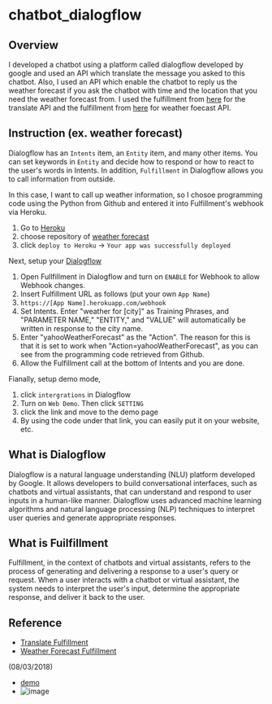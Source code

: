 # chatbot_dialogflow

## Overview
I developed a chatbot using a platform called dialogflow developed by google and used an API which translate the message you asked to this chatbot. Also, I used an API which enable the chatbot to reply us the weather forecast if you ask the chatbot with time and the location that you need the weather forecast from. I used the fulfillment from [here](https://github.com/juanantoniofm12/fulfillment-webhook-translate-python) for the translate API and the fulfillment from [here](https://github.com/dialogflow/fulfillment-weather-python) for weather foecast API.


## Instruction (ex. weather forecast)
Dialogflow has an `Intents` item, an `Entity` item, and many other items. You can set keywords in `Entity` and decide how to respond or how to react to the user's words in Intents. In addition, `Fulfillment` in Dialogflow allows you to call information from outside.

In this case, I want to call up weather information, so I chosoe programming code using the Python from Github and entered it into Fulfillment's webhook via Heroku.
1. Go to [Heroku](https://www.heroku.com/)
2. choose repository of [weather forecast](https://github.com/dialogflow/fulfillment-weather-python)
3. click `deploy to Heroku` -> `Your app was successfully deployed`

Next, setup your [Dialogflow](https://cloud.google.com/dialogflow)
1. Open Fullfillment in Dialogflow and turn on `ENABLE` for Webhook to allow Webhook changes.
2. Insert Fulfillment URL as follows (put your own `App Name`)
3. `https://[App Name].herokuapp.com/webhook`
4. Set Intents. Enter "weather for [city]" as Training Phrases, and "PARAMETER NAME," "ENTITY," and "VALUE" will automatically be written in response to the city name.
5. Enter "yahooWeatherForecast" as the "Action". The reason for this is that it is set to work when "Action=yahooWeatherForecast", as you can see from the programming code retrieved from Github.
6. Allow the Fulfillment call at the bottom of Intents and you are done.


Fianally, setup demo mode,
1. click `intergrations` in Dialogflow
2. Turn on `Web Demo`. Then click `SETTING`
3. click the link and move to the demo page
4. By using the code under that link, you can easily put it on your website, etc. 


## What is Dialogflow
Dialogflow is a natural language understanding (NLU) platform developed by Google. It allows developers to build conversational interfaces, such as chatbots and virtual assistants, that can understand and respond to user inputs in a human-like manner. Dialogflow uses advanced machine learning algorithms and natural language processing (NLP) techniques to interpret user queries and generate appropriate responses.

## What is Fuilfillment
Fulfillment, in the context of chatbots and virtual assistants, refers to the process of generating and delivering a response to a user's query or request. When a user interacts with a chatbot or virtual assistant, the system needs to interpret the user's input, determine the appropriate response, and deliver it back to the user.


## Reference
- [Translate Fulfillment](https://github.com/juanantoniofm12/fulfillment-webhook-translate-python)
- [Weather Forecast Fulfillment](https://github.com/dialogflow/fulfillment-weather-python)

(08/03/2018)
- [demo](https://console.dialogflow.com/api-client/demo/embedded/5ef0a2c6-38cf-407c-9423-ec3a0c208f18)
- ![image](https://github.com/tinaba96/chatbot_dialogflow/assets/57109730/c6fe811a-b6cf-42f1-a424-18b7f0d66dba)

